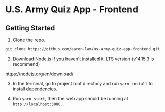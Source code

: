 # U.S. Army Quiz App - Frontend

## Getting Started

1. Clone the repo.

`git clone https://github.com/aaron-lam/us-army-quiz-app-frontend.git`

2. Download Node.js if you haven't installed it. LTS version (v14.15.3 is recommend)

https://nodejs.org/en/download/

3. In the terminal, go to project root directory and run `yarn install` to install dependencies.

4. Run `yarn start`, then the web app should be running at `http://localhost:3000`.
